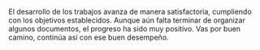 El desarrollo de los trabajos avanza de manera satisfactoria, cumpliendo con los objetivos establecidos. Aunque aún falta terminar de organizar algunos documentos, 
el progreso ha sido muy positivo. Vas por buen camino, continúa así con ese buen desempeño. 
